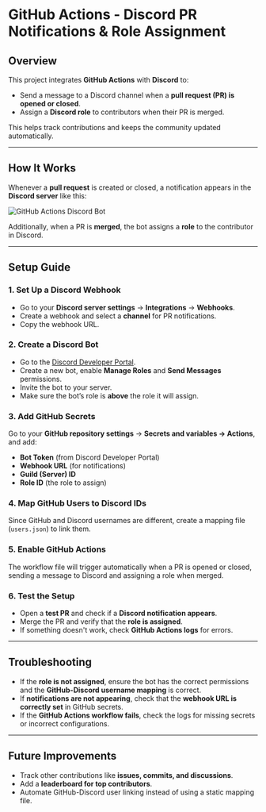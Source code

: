 # **GitHub Actions - Discord PR Notifications & Role Assignment**  

## **Overview**  
This project integrates **GitHub Actions** with **Discord** to:  
- Send a message to a Discord channel when a **pull request (PR) is opened or closed**.  
- Assign a **Discord role** to contributors when their PR is merged.  

This helps track contributions and keeps the community updated automatically.  

---

## **How It Works**  
Whenever a **pull request** is created or closed, a notification appears in the **Discord server** like this:  

![GitHub Actions Discord Bot](assets/image.png)  

Additionally, when a PR is **merged**, the bot assigns a **role** to the contributor in Discord.  

---

## **Setup Guide**  

### **1. Set Up a Discord Webhook**  
- Go to your **Discord server settings** → **Integrations** → **Webhooks**.  
- Create a webhook and select a **channel** for PR notifications.  
- Copy the webhook URL.  

### **2. Create a Discord Bot**  
- Go to the [Discord Developer Portal](https://discord.com/developers/applications).  
- Create a new bot, enable **Manage Roles** and **Send Messages** permissions.  
- Invite the bot to your server.  
- Make sure the bot’s role is **above** the role it will assign.  

### **3. Add GitHub Secrets**  
Go to your **GitHub repository settings** → **Secrets and variables → Actions**, and add:  
- **Bot Token** (from Discord Developer Portal)  
- **Webhook URL** (for notifications)  
- **Guild (Server) ID**  
- **Role ID** (the role to assign)  

### **4. Map GitHub Users to Discord IDs**  
Since GitHub and Discord usernames are different, create a mapping file (`users.json`) to link them.  

### **5. Enable GitHub Actions**  
The workflow file will trigger automatically when a PR is opened or closed, sending a message to Discord and assigning a role when merged.  

### **6. Test the Setup**  
- Open a **test PR** and check if a **Discord notification appears**.  
- Merge the PR and verify that the **role is assigned**.  
- If something doesn't work, check **GitHub Actions logs** for errors.  

---

## **Troubleshooting**  
- If the **role is not assigned**, ensure the bot has the correct permissions and the **GitHub-Discord username mapping** is correct.  
- If **notifications are not appearing**, check that the **webhook URL is correctly set** in GitHub secrets.  
- If the **GitHub Actions workflow fails**, check the logs for missing secrets or incorrect configurations.  

---

## **Future Improvements**  
- Track other contributions like **issues, commits, and discussions**.  
- Add a **leaderboard for top contributors**.  
- Automate GitHub-Discord user linking instead of using a static mapping file.